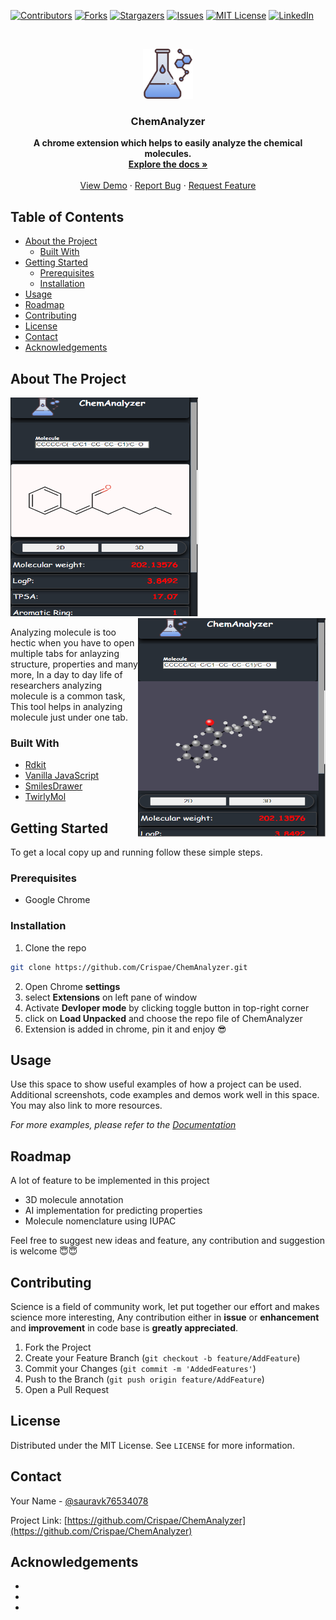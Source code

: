 
[![Contributors][contributors-shield]][contributors-url]
[![Forks][forks-shield]][forks-url]
[![Stargazers][stars-shield]][stars-url]
[![Issues][issues-shield]][issues-url]
[![MIT License][license-shield]][license-url]
[![LinkedIn][linkedin-shield]][linkedin-url]

<!-- PROJECT LOGO -->
<br />
<p align="center">
  <a href="https://github.com/Crispae/ChemAnalyzer">
    <img src="logos/logo.png" alt="Logo" width="80" height="80">
  </a>

  <h3 align="center">ChemAnalyzer</h3>

  <p align="center">
    <b>A chrome extension which helps to easily analyze the chemical molecules.</b>
    <br />
    <a href="https://github.com/Crispae/ChemAnalyzer"><strong>Explore the docs »</strong></a>
    <br />
    <br />
    <a href="https://github.com/Crispae/ChemAnalyzer">View Demo</a>
    ·
    <a href="https://github.com/Crispae/ChemAnalyzer/issues">Report Bug</a>
    ·
    <a href="https://github.com/Crispae/ChemAnalyzer/issues">Request Feature</a>
  </p>
</p>



<!-- TABLE OF CONTENTS -->
## Table of Contents

* [About the Project](#about-the-project)
  * [Built With](#built-with)
* [Getting Started](#getting-started)
  * [Prerequisites](#prerequisites)
  * [Installation](#installation)
* [Usage](#usage)
* [Roadmap](#roadmap)
* [Contributing](#contributing)
* [License](#license)
* [Contact](#contact)
* [Acknowledgements](#acknowledgements)



<!-- ABOUT THE PROJECT -->
## About The Project

<p>
  <img src="https://github.com/Crispae/ChemAnalyzer/blob/Main/logos/screen1.PNG" width="300" height="350">
  <img src="https://github.com/Crispae/ChemAnalyzer/blob/Main/logos/screen2.PNG" width="300" height="350" style="float:Right">
</p>



Analyzing molecule is too hectic when you have to open multiple tabs for anlayzing structure, properties and many more, In a day to day life of researchers analyzing molecule is a common task, This tool helps in analyzing molecule just under one tab.


### Built With

* [Rdkit](https://www.rdkit.org/)
* [Vanilla JavaScript](https://www.javascript.com/)
* [SmilesDrawer](https://github.com/reymond-group/smilesDrawer)
* [TwirlyMol](https://cactus.nci.nih.gov/blog/?tag=twirlymol)


<!-- GETTING STARTED -->
## Getting Started

To get a local copy up and running follow these simple steps.

### Prerequisites

* Google Chrome

### Installation

1. Clone the repo
```sh
git clone https://github.com/Crispae/ChemAnalyzer.git
```
2. Open Chrome **settings**
3. select **Extensions** on left pane of window
3. Activate **Devloper mode** by clicking toggle button in top-right corner
4. click on **Load Unpacked** and choose the repo file of ChemAnalyzer
5. Extension is added in chrome, pin it and enjoy 😎

<!-- USAGE EXAMPLES -->
## Usage

Use this space to show useful examples of how a project can be used. Additional screenshots, code examples and demos work well in this space. You may also link to more resources.

_For more examples, please refer to the [Documentation](https://example.com)_



<!-- ROADMAP -->
## Roadmap

A lot of feature to be implemented in this project
* 3D molecule annotation
* AI implementation for predicting properties
* Molecule nomenclature using IUPAC 

Feel free to suggest new ideas and feature, any contribution and suggestion is welcome 😇😇



<!-- CONTRIBUTING -->
## Contributing

Science is a field of community work, let put together our effort and makes science more interesting, Any contribution either in **issue** or **enhancement** and **improvement** in code base is **greatly appreciated**.

1. Fork the Project
2. Create your Feature Branch (`git checkout -b feature/AddFeature`)
3. Commit your Changes (`git commit -m 'AddedFeatures'`)
4. Push to the Branch (`git push origin feature/AddFeature`)
5. Open a Pull Request



<!-- LICENSE -->
## License

Distributed under the MIT License. See `LICENSE` for more information.



<!-- CONTACT -->
## Contact

Your Name - [@sauravk76534078](https://twitter.com/sauravk76534078)

Project Link: [https://github.com/Crispae/ChemAnalyzer](https://github.com/Crispae/ChemAnalyzer)



<!-- ACKNOWLEDGEMENTS -->
## Acknowledgements

* []()
* []()
* []()





<!-- MARKDOWN LINKS & IMAGES -->
<!-- https://www.markdownguide.org/basic-syntax/#reference-style-links -->
[contributors-shield]: https://img.shields.io/github/contributors/Crispae/ChemAnalyzer.svg?style=flat-square
[contributors-url]: https://github.com/Crispae/ChemAnalyzer/graphs/contributors
[forks-shield]: https://img.shields.io/github/forks/Crispae/ChemAnalyzer.svg?style=flat-square
[forks-url]: https://github.com/Crispae/ChemAnalyzer/network/members
[stars-shield]: https://img.shields.io/github/stars/Crispae/ChemAnalyzer.svg?style=flat-square
[stars-url]: https://github.com/Crispae/ChemAnalyzer/stargazers
[issues-shield]: https://img.shields.io/github/issues/Crispae/ChemAnalyzer.svg?style=flat-square
[issues-url]: https://github.com/Crispae/ChemAnalyzer/issues
[license-shield]: https://img.shields.io/github/license/Crispae/ChemAnalyzer.svg?style=flat-square
[license-url]: https://github.com/Crispae/ChemAnalyzer/blob/master/LICENSE.txt
[linkedin-shield]: https://img.shields.io/badge/-LinkedIn-black.svg?style=flat-square&logo=linkedin&colorB=555
[linkedin-url]: https://linkedin.com/in/Crispae/ChemAnalyzer
[product-screenshot]: https://github.com/Crispae/ChemAnalyzer/blob/Main/logos/screen1.PNG
